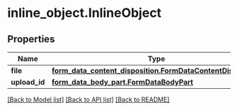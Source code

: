 # inline_object.InlineObject

## Properties
Name | Type | Description | Notes
------------ | ------------- | ------------- | -------------
**file** | [**form_data_content_disposition.FormDataContentDisposition**](FormDataContentDisposition.md) |  | 
**upload_id** | [**form_data_body_part.FormDataBodyPart**](FormDataBodyPart.md) |  | [optional] 

[[Back to Model list]](../README.md#documentation-for-models) [[Back to API list]](../README.md#documentation-for-api-endpoints) [[Back to README]](../README.md)


